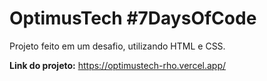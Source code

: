 # OptimusTech #7DaysOfCode

Projeto feito em um desafio, utilizando HTML e CSS.

**Link do projeto:** https://optimustech-rho.vercel.app/
